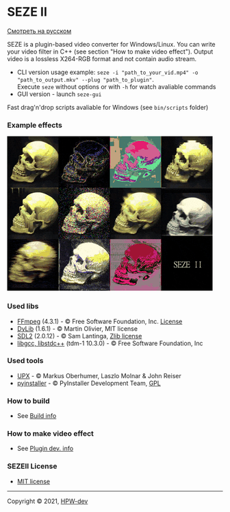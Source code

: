 # SEZE II
[Смотреть на русском](README_RU.md)

SEZE is a plugin-based video converter for Windows/Linux. You can write your video filter in C++ (see section "How to make video effect"). Output video is a lossless X264-RGB format and not contain audio stream.
+ CLI version usage example: ```seze -i "path_to_your_vid.mp4" -o "path_to_output.mkv" --plug "path_to_plugin"```.\
Execute ```seze``` without options or with ```-h``` for watch avaliable commands
+ GUI version - launch ```seze-gui```

Fast drag'n'drop scripts avaliable for Windows (see ```bin/scripts``` folder)
### Example effects
![](resources/SEZEII.gif)
### Used libs
+ [FFmpeg](https://github.com/FFmpeg/FFmpeg) (4.3.1) - © Free Software Foundation, Inc. [License](https://github.com/FFmpeg/FFmpeg/blob/master/LICENSE.md)
+ [DyLib](https://github.com/tocola/DyLib) (1.6.1) - © Martin Olivier, MIT license
+ [SDL2](https://www.libsdl.org) (2.0.12) - © Sam Lantinga, [Zlib license](https://www.zlib.net/zlib_license.html)
+ [libgcc, libstdc++](http://fsf.org/) (tdm-1 10.3.0) - © Free Software Foundation, Inc

### Used tools
+ [UPX](https://upx.github.io) - © Мarkus Oberhumer, Laszlo Molnar & John Reiser
+ [pyinstaller](https://www.pyinstaller.org/) - © PyInstaller Development Team, [GPL](https://www.pyinstaller.org/license.html)
### How to build
* See [Build info](resources/how2build.md)
### How to make video effect
* See [Plugin dev. info](resources/how2plugin.md)
### SEZEII License
* [MIT license](LICENSE)
***
Copyright © 2021, [HPW-dev](mailto:hpwdev0@gmail.com)
